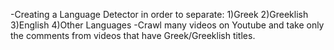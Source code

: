 -Creating a Language Detector in order to separate:
1)Greek
2)Greeklish
3)English
4)Other Languages
-Crawl many videos on Youtube and take only 
the comments from videos that have Greek/Greeklish titles.